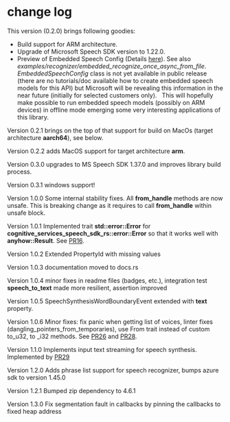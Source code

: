 # change log

This version (0.2.0) brings following goodies:

* Build support for ARM architecture.
* Upgrade of Microsoft Speech SDK version to 1.22.0.
* Preview of Embedded Speech Config (Details [here](https://docs.microsoft.com/en-us/cpp/cognitive-services/speech/embeddedspeechconfig)). See also *examples/recognizer/embedded_recognize_once_async_from_file*. 
  *EmbeddedSpeechConfig* class is not yet available in public release (there are no tutorials/doc available how to create embedded speech models for this API) but Microsoft will be revealing this information in the near future (initially for selected customers only). 
  This will hopefully make possible to run embedded speech models (possibly on ARM devices) in offline mode emerging some very interesting applications of this library.

Version 0.2.1 brings on the top of that support for build on MacOs (target architecture **aarch64**), see below.

Version 0.2.2 adds MacOS support for target architecture **arm**.

Version 0.3.0 upgrades to MS Speech SDK 1.37.0 and improves library build process.

Version 0.3.1 windows support!

Version 1.0.0 Some internal stability fixes. All **from_handle** methods are now unsafe. This is breaking change as it requires to call **from_handle** within unsafe block.

Version 1.0.1 Implemented trait **std::error::Error** for **cognitive_services_speech_sdk_rs::error::Error** so that it works well with **anyhow::Result<T>**. See [PR16](https://github.com/jabber-tools/cognitive-services-speech-sdk-rs/pull/16).

Version 1.0.2 Extended PropertyId with missing values

Version 1.0.3 documentation moved to docs.rs

Version 1.0.4 minor fixes in readme files (badges, etc.), integration test **speech_to_text** made more resilient, assertion improved

Version 1.0.5 SpeechSynthesisWordBoundaryEvent extended with **text** property.

Version 1.0.6 Minor fixes: fix panic when getting list of voices, linter fixes (dangling_pointers_from_temporaries), use From trait instead of custom to_u32, to _i32 methods. See [PR26](https://github.com/jabber-tools/cognitive-services-speech-sdk-rs/pull/26) and [PR28](https://github.com/jabber-tools/cognitive-services-speech-sdk-rs/pull/28).

Version 1.1.0 Implements input text streaming for speech synthesis. Implemented by [PR29](https://github.com/jabber-tools/cognitive-services-speech-sdk-rs/pull/29)

Version 1.2.0 Adds phrase list support for speech recognizer, bumps azure sdk to version 1.45.0

Version 1.2.1 Bumped zip dependency to 4.6.1

Version 1.3.0 Fix segmentation fault in callbacks by pinning the callbacks to fixed heap address

